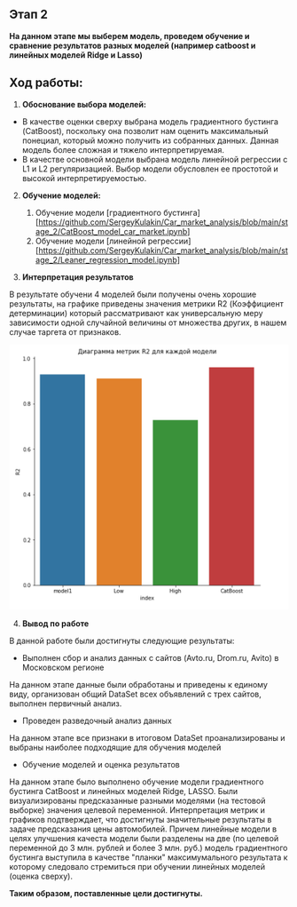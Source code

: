 ## Этап 2

**На данном этапе мы выберем модель, проведем обучение и сравнение результатов разных моделей (например catboost и линейных моделей Ridge и Lasso)**

## Ход работы:

1. **Обоснование выбора моделей:**
  - В качестве оценки сверху выбрана модель градиентного бустинга (CatBoost), поскольку она позволит нам оценить максимальный понециал, который можно получить из собранных данных. Данная модель более сложная и тяжело интерпретируемая.
  - В качестве основной модели выбрана модель линейной регрессии с L1 и L2 регуляризацией. Выбор модели обусловлен ее простотой и высокой интерпретируемостью.  
  
2. **Обучение моделей:**
    1) Обучение модели [градиентного бустинга][https://github.com/SergeyKulakin/Car_market_analysis/blob/main/stage_2/CatBoost_model_car_market.ipynb]
    2) Обучение модели [линейной регрессии][https://github.com/SergeyKulakin/Car_market_analysis/blob/main/stage_2/Leaner_regression_model.ipynb]

3. **Интерпретация результатов**
  
  В результате обучени 4 моделей были получены очень хорошие результаты, на графике приведены значения метрики R2 (Коэффициент детерминации) который рассматривают как универсальную меру зависимости одной случайной величины от множества других, в нашем случае таргета от признаков.

![Image alt](https://github.com/SergeyKulakin/Car_market_analysis/blob/98b9ece0c2812856756a617c0e33b1db3cdb832a/stage_2/screen/capture_20211226223932890.png)

4. **Вывод по работе**  
  
В данной работе были достигнуты следующие результаты:
  
  - Выполнен сбор и анализ данных с сайтов (Avto.ru, Drom.ru, Avito) в Московском регионе
  
На данном этапе   данные были обработаны и приведены к единому виду, организован общий DataSet всех объявлений с трех сайтов, выполнен первичный анализ.
 
  - Проведен разведочный анализ данных
 
На данном этапе все признаки в итоговом DataSet проанализированы и выбраны наиболее подходящие для обучения моделей
 
  - Обучение моделей и оценка результатов

На данном этапе было выполнено обучение модели градиентного бустинга CatBoost и линейных моделей Ridge, LASSO.
Были визуализированы предсказанные разными моделями (на тестовой выборке) значения целевой переменной. Интерпретация метрик и графиков подтверждает, что достигнуты значительные результаты в задаче предсказания цены автомобилей. Причем линейные модели в целях улучшения качеста модели были разделены на две (по целевой переменной до 3 млн. рублей и более 3 млн. руб.) модель градиентного бустинга выступила в качестве "планки" максимумального результата к которому следовало стремиться при обучении линейных моделей (оценка сверху).

**Таким образом, поставленные цели достигнуты.**
